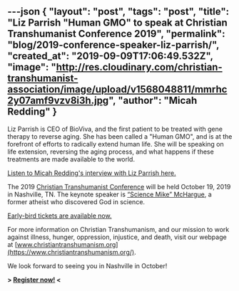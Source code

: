 ---json
{
	"layout": "post",
	"tags": "post",
    "title": "Liz Parrish \"Human GMO\" to speak at Christian Transhumanist Conference 2019",
    "permalink": "blog/2019-conference-speaker-liz-parrish/",
    "created_at": "2019-09-09T17:06:49.532Z",
    "image":  "http://res.cloudinary.com/christian-transhumanist-association/image/upload/v1568048811/mmrhc2y07amf9vzv8i3h.jpg",
    "author": "Micah Redding"
}
---
Liz Parrish is CEO of BioViva, and the first patient to be treated with gene therapy to reverse aging. She has been called a "Human GMO", and is at the forefront of efforts to radically extend human life. She will be speaking on life extension, reversing the aging process, and what happens if these treatments are made available to the world.

[Listen to Micah Redding's interview with Liz Parrish here.](https://www.christiantranshumanism.org/podcast/8) 

The 2019 [Christian Transhumanist Conference](https://www.christiantranshumanism.org/conference/2019) will be held October 19, 2019 in Nashville, TN. The keynote speaker is [“Science Mike” McHargue](https://www.christiantranshumanism.org/podcast/21), a former atheist who discovered God in science. 

[Early-bird tickets are available now.](https://christian-transhumanist-conference-2019.eventbrite.com/)

For more information on Christian Transhumanism, and our mission to work against illness, hunger, oppression, injustice, and death, visit our webpage at [www.christiantranshumanism.org](https://www.christiantranshumanism.org/).

We look forward to seeing you in Nashville in October!

**> [Register now!](https://christian-transhumanist-conference-2019.eventbrite.com/) <**
